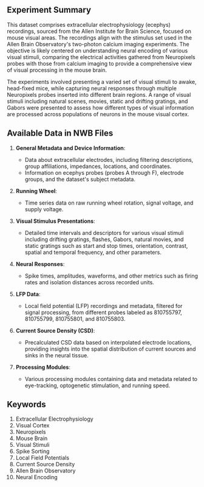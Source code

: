 ## Experiment Summary

This dataset comprises extracellular electrophysiology (ecephys) recordings, sourced from the Allen Institute for Brain Science, focused on mouse visual areas. The recordings align with the stimulus set used in the Allen Brain Observatory's two-photon calcium imaging experiments. The objective is likely centered on understanding neural encoding of various visual stimuli, comparing the electrical activities gathered from Neuropixels probes with those from calcium imaging to provide a comprehensive view of visual processing in the mouse brain.

The experiments involved presenting a varied set of visual stimuli to awake, head-fixed mice, while capturing neural responses through multiple Neuropixels probes inserted into different brain regions. A range of visual stimuli including natural scenes, movies, static and drifting gratings, and Gabors were presented to assess how different types of visual information are processed across populations of neurons in the mouse visual cortex.

## Available Data in NWB Files

1. **General Metadata and Device Information**:
    - Data about extracellular electrodes, including filtering descriptions, group affiliations, impedances, locations, and coordinates.
    - Information on ecephys probes (probes A through F), electrode groups, and the dataset's subject metadata.

2. **Running Wheel**:
    - Time series data on raw running wheel rotation, signal voltage, and supply voltage.

3. **Visual Stimulus Presentations**:
    - Detailed time intervals and descriptors for various visual stimuli including drifting gratings, flashes, Gabors, natural movies, and static gratings such as start and stop times, orientation, contrast, spatial and temporal frequency, and other parameters.

4. **Neural Responses**:
    - Spike times, amplitudes, waveforms, and other metrics such as firing rates and isolation distances across recorded units.

5. **LFP Data**:
    - Local field potential (LFP) recordings and metadata, filtered for signal processing, from different probes labeled as 810755797, 810755799, 810755801, and 810755803.

6. **Current Source Density (CSD)**:
    - Precalculated CSD data based on interpolated electrode locations, providing insights into the spatial distribution of current sources and sinks in the neural tissue.

7. **Processing Modules**:
    - Various processing modules containing data and metadata related to eye-tracking, optogenetic stimulation, and running speed.

## Keywords
1. Extracellular Electrophysiology
2. Visual Cortex
3. Neuropixels
4. Mouse Brain
5. Visual Stimuli
6. Spike Sorting
7. Local Field Potentials
8. Current Source Density
9. Allen Brain Observatory
10. Neural Encoding